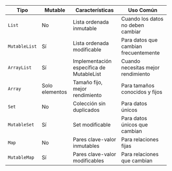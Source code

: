 | Tipo          | Mutable        | Características                          | Uso Común                             |
| ------------- | -------------- | ---------------------------------------- | ------------------------------------- |
| `List`        | No             | Lista ordenada inmutable                 | Cuando los datos no deben cambiar     |
| `MutableList` | Sí             | Lista ordenada modificable               | Para datos que cambian frecuentemente |
| `ArrayList`   | Sí             | Implementación específica de MutableList | Cuando necesitas mejor rendimiento    |
| `Array`       | Solo elementos | Tamaño fijo, mejor rendimiento           | Para tamaños conocidos y fijos        |
| `Set`         | No             | Colección sin duplicados                 | Para datos únicos                     |
| `MutableSet`  | Sí             | Set modificable                          | Para datos únicos que cambian         |
| `Map`         | No             | Pares clave-valor inmutables             | Para relaciones fijas                 |
| `MutableMap`  | Sí             | Pares clave-valor modificables           | Para relaciones que cambian           |
